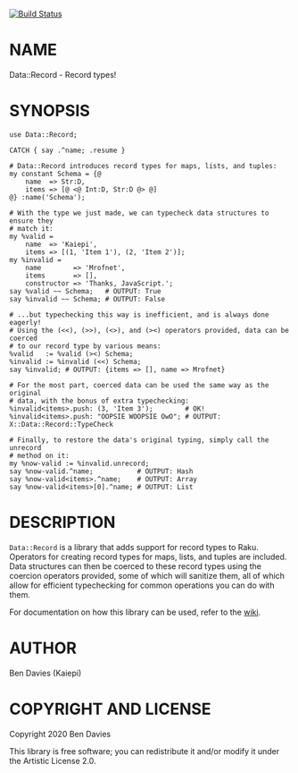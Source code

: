 [![Build Status](https://travis-ci.com/Kaiepi/p6-Data-Record.svg?branch=master)](https://travis-ci.com/Kaiepi/ra-Data-Record)

NAME
====

Data::Record - Record types!

SYNOPSIS
========

```perl6
use Data::Record;

CATCH { say .^name; .resume }

# Data::Record introduces record types for maps, lists, and tuples:
my constant Schema = {@
    name  => Str:D,
    items => [@ <@ Int:D, Str:D @> @]
@} :name('Schema');

# With the type we just made, we can typecheck data structures to ensure they
# match it:
my %valid =
    name  => 'Kaiepi',
    items => [(1, 'Item 1'), (2, 'Item 2')];
my %invalid =
    name        => 'Mrofnet',
    items       => [],
    constructor => 'Thanks, JavaScript.';
say %valid ~~ Schema;   # OUTPUT: True
say %invalid ~~ Schema; # OUTPUT: False

# ...but typechecking this way is inefficient, and is always done eagerly!
# Using the (<<), (>>), (<>), and (><) operators provided, data can be coerced
# to our record type by various means:
%valid   := %valid (><) Schema;
%invalid := %invalid (<<) Schema;
say %invalid; # OUTPUT: {items => [], name => Mrofnet}

# For the most part, coerced data can be used the same way as the original
# data, with the bonus of extra typechecking:
%invalid<items>.push: (3, 'Item 3');        # OK!
%invalid<items>.push: "OOPSIE WOOPSIE OwO"; # OUTPUT: X::Data::Record::TypeCheck

# Finally, to restore the data's original typing, simply call the unrecord
# method on it:
my %now-valid := %invalid.unrecord;
say %now-valid.^name;           # OUTPUT: Hash
say %now-valid<items>.^name;    # OUTPUT: Array
say %now-valid<items>[0].^name; # OUTPUT: List
```

DESCRIPTION
===========

`Data::Record` is a library that adds support for record types to Raku. Operators for creating record types for maps, lists, and tuples are included. Data structures can then be coerced to these record types using the coercion operators provided, some of which will sanitize them, all of which allow for efficient typechecking for common operations you can do with them.

For documentation on how this library can be used, refer to the [wiki](https://github.com/Kaiepi/p6-Data-Record/wiki/).

AUTHOR
======

Ben Davies (Kaiepi)

COPYRIGHT AND LICENSE
=====================

Copyright 2020 Ben Davies

This library is free software; you can redistribute it and/or modify it under the Artistic License 2.0.

